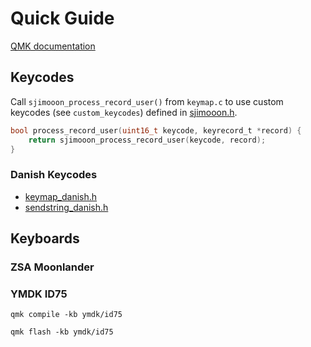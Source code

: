 # Quick Guide
[QMK documentation](https://docs.qmk.fm/)

## Keycodes
Call `sjimooon_process_record_user()` from `keymap.c` to use custom keycodes (see `custom_keycodes`) defined in [sjimooon.h](sjimooon.h).

```c
bool process_record_user(uint16_t keycode, keyrecord_t *record) {
    return sjimooon_process_record_user(keycode, record);
}
```

### Danish Keycodes
- [keymap_danish.h](../../quantum/keymap_extras/keymap_danish.h)
- [sendstring_danish.h](../../quantum/keymap_extras/sendstring_danish.h)

## Keyboards
### ZSA Moonlander

### YMDK ID75
```
qmk compile -kb ymdk/id75
```

```
qmk flash -kb ymdk/id75
```

